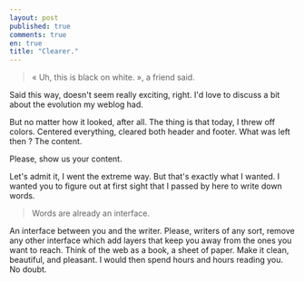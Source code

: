 ```yaml
---
layout: post
published: true
comments: true
en: true
title: "Clearer."
---
```

> « Uh, this is black on white. », a friend said.

Said this way, doesn't seem really exciting, right. I'd love to discuss a bit about the evolution my weblog had.

But no matter how it looked, after all. The thing is that today, I threw off colors. Centered everything, cleared both header and footer. What was left then ? The content.

Please, show us your content.

Let's admit it, I went the extreme way. But that's exactly what I wanted. I wanted you to figure out at first sight that I passed by here to write down words.

> Words are already an interface.

An interface between you and the writer. Please, writers of any sort, remove any other interface which add layers that keep you away from the ones you want to reach. Think of the web as a book, a sheet of paper. Make it clean, beautiful, and pleasant. I would then spend hours and hours reading you. No doubt.
